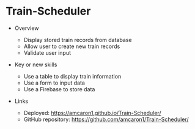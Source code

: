 # Train-Scheduler

- Overview
    - Display stored train records from database
    - Allow user to create new train records
    - Validate user input



- Key or new skills
    - Use a table to display train information
    - Use a form to input data
    - Use a Firebase to store data

- Links
    - Deployed: https://amcaron1.github.io/Train-Scheduler/
    - GitHub repository: https://github.com/amcaron1/Train-Scheduler/